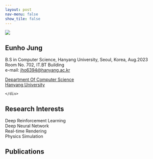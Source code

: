 ```yaml
---
layout: post
nav-menu: false 
show_tile: false
---
```


<!-- One -->
<section id="one">
	<div class="inner">
		<span class="image left"><img src="../assets/people/eunho-jung/eunho-jung.jpg"  /></span>

<h2>Eunho Jung</h2>

B.S in Computer Science, Hanyang University, Seoul, Korea, Aug.2023<br>
Room No. 702, IT.BT Building<br>
e-mail: jho6394@hanyang.ac.kr
<p/>

<a target="_blank" rel="noopener noreferrer" href="http://cs.hanyang.ac.kr/">Department Of Computer Science</a>
<br/>
<a target="_blank" rel="noopener noreferrer" href="https://www.hanyang.ac.kr/">Hanyang University</a>

	</div>
</section>

## Research Interests
Deep Reinforcement Learning
<br>Deep Neural Network
<br>Real-time Rendering
<br>Physics Simulation
<br>

## Publications
<br>
<br>
<br>
